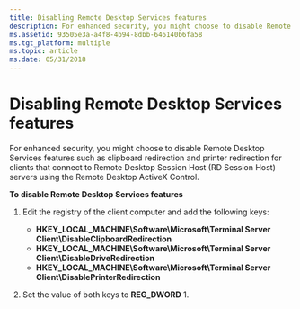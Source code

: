 ```yaml
---
title: Disabling Remote Desktop Services features
description: For enhanced security, you might choose to disable Remote Desktop Services features.
ms.assetid: 93505e3a-a4f8-4b94-8dbb-646140b6fa58
ms.tgt_platform: multiple
ms.topic: article
ms.date: 05/31/2018
---
```


# Disabling Remote Desktop Services features

For enhanced security, you might choose to disable Remote Desktop Services features such as clipboard redirection and printer redirection for clients that connect to Remote Desktop Session Host (RD Session Host) servers using the Remote Desktop ActiveX Control.

**To disable Remote Desktop Services features**

1.  Edit the registry of the client computer and add the following keys:

    -   **HKEY\_LOCAL\_MACHINE\\Software\\Microsoft\\Terminal Server Client\\DisableClipboardRedirection**
    -   **HKEY\_LOCAL\_MACHINE\\Software\\Microsoft\\Terminal Server Client\\DisableDriveRedirection**
    -   **HKEY\_LOCAL\_MACHINE\\Software\\Microsoft\\Terminal Server Client\\DisablePrinterRedirection**

2.  Set the value of both keys to **REG\_DWORD** 1.

 

 




